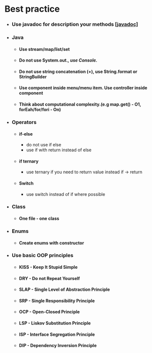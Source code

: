 # Best practice

- ### Use javadoc for description your methods [[javadoc]](https://docs.oracle.com/javase/8/docs/technotes/tools/windows/javadoc.html)

- ### Java
    - #### Use stream/map/list/set
    - #### Do not use System.out.*, use Console.*
    - #### Do not use string concatenation (+), use String.format or StringBuilder
    - #### Use component inside menu/menu item. Use controller inside component
    - #### Think about computational complexity.(e.g map.get() - O1, forEah/for/fori - On)

- ### Operators
    - #### if-else
        - do not use if else
        - use if with return instead of else
    - #### if ternary
        - use ternary if you need to return value instead if -> return
    - #### Switch
        - use switch instead of if where possible

- ### Class
    - #### One file - one class

- ### Enums
    - #### Create enums with constructor

- ### Use basic OOP principles
    - #### KISS - Keep It Stupid Simple
    - #### DRY - Do not Repeat Yourself
    - #### SLAP - Single Level of Abstraction Principle
    - #### SRP - Single Responsibility Principle
    - #### OCP - Open-Closed Principle
    - #### LSP - Liskov Substitution Principle
    - #### ISP - Interface Segregation Principle
    - #### DIP - Dependency Inversion Principle